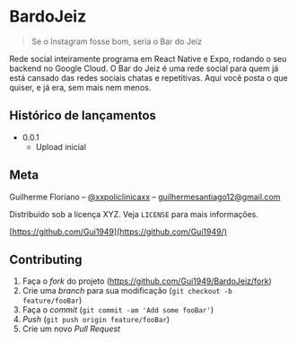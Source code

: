 # BardoJeiz
> Se o Instagram fosse bom, seria o Bar do Jeiz

Rede social inteiramente programa em React Native e Expo, rodando o seu backend no Google Cloud. O Bar do Jeiz é uma rede social para quem já está cansado das redes sociais chatas e repetitivas. Aqui você posta o que quiser, e já era, sem mais nem menos.

## Histórico de lançamentos

* 0.0.1
    * Upload inicial

## Meta

Guilherme Floriano – [@xxpoliclinicaxx](https://twitter.com/xxpoliclinicaxx) – guilhermesantiago12@gmail.com

Distribuído sob a licença XYZ. Veja `LICENSE` para mais informações.

[https://github.com/Gui1949](https://github.com/Gui1949/)

## Contributing

1. Faça o _fork_ do projeto (<https://github.com/Gui1949/BardoJeiz/fork>)
2. Crie uma _branch_ para sua modificação (`git checkout -b feature/fooBar`)
3. Faça o _commit_ (`git commit -am 'Add some fooBar'`)
4. _Push_ (`git push origin feature/fooBar`)
5. Crie um novo _Pull Request_

[npm-image]: https://img.shields.io/npm/v/datadog-metrics.svg?style=flat-square
[npm-url]: https://npmjs.org/package/datadog-metrics
[npm-downloads]: https://img.shields.io/npm/dm/datadog-metrics.svg?style=flat-square
[travis-image]: https://img.shields.io/travis/dbader/node-datadog-metrics/master.svg?style=flat-square
[travis-url]: https://travis-ci.org/dbader/node-datadog-metrics
[wiki]: https://github.com/seunome/seuprojeto/wiki
